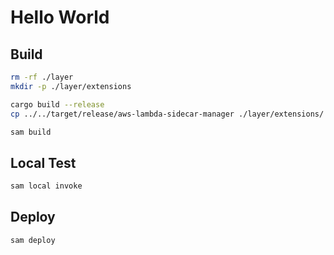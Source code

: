 # Hello World

## Build

```bash
rm -rf ./layer
mkdir -p ./layer/extensions

cargo build --release
cp ../../target/release/aws-lambda-sidecar-manager ./layer/extensions/

sam build
```

## Local Test

```bash
sam local invoke
```

## Deploy

```bash
sam deploy
```
